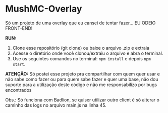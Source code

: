 # MushMC-Overlay
Só um projeto de uma overlay que eu cansei de tentar fazer... EU ODEIO FRONT-END!

**RUN:**
1. Clone esse repositório (git clone) ou baixe o arquivo .zip e extraia
2. Acesse o diretório onde você clonou/extraiu o arquivo e abra o terminal.
3. Use os seguintes comandos no terminal: `npm install` e depois `npm start`.


**ATENÇÃO:**
Só postei esse projeto pra compartilhar com quem quer usar e não sabe como fazer ou para quem sabe fazer e quer uma base, não dou suporte para a utilização deste código e não me responsabilizo por bugs encontrados

Obs.: Só funciona com Badlion, se quiser utilizar outro client é só alterar o caminho das logs no arquivo main.js na linha 45.
